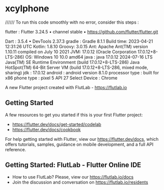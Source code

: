 # xcylphone

////// To run this code  smoothly with no error, consider this steps :

flutter :   Flutter 3.24.5 • channel stable • https://github.com/flutter/flutter.git

Dart :      3.5.4 • DevTools 2.37.3
gradle :    Gradle 8.1.1
Build time:   2023-04-21 12:31:26 UTC
Kotlin:       1.8.10
Groovy:       3.0.15
Ant: Apache Ant(TM) version 1.10.11 compiled on July 10 2021
JVM:        17.0.12 (Oracle Corporation 17.0.12+8-LTS-286)
OS:         Windows 10 10.0 amd64
java :      java 17.0.12 2024-07-16 LTS
Java(TM) SE Runtime Environment (build 17.0.12+8-LTS-286)
Java HotSpot(TM) 64-Bit Server VM (build 17.0.12+8-LTS-286, mixed mode, sharing)
jdk :       17.0.12
android :   android version 8.1.0
processor type :  built for x86
phone type : pixel 5 API 27
Select Device : Chrome


A new Flutter project created with FlutLab - https://flutlab.io

## Getting Started

A few resources to get you started if this is your first Flutter project:

- https://flutter.dev/docs/get-started/codelab
- https://flutter.dev/docs/cookbook

For help getting started with Flutter, view our
https://flutter.dev/docs, which offers tutorials,
samples, guidance on mobile development, and a full API reference.

## Getting Started: FlutLab - Flutter Online IDE

- How to use FlutLab? Please, view our https://flutlab.io/docs
- Join the discussion and conversation on https://flutlab.io/residents
